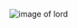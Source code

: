 ![image of lord](https://www.google.com/search?q=lord+images&sxsrf=ALeKk02iOKyh4ja4kxEFk2Mpd11AzOyAyg:1617894968663&source=lnms&tbm=isch&sa=X&ved=2ahUKEwjt9Y-3-O7vAhXhzjgGHXXRBdQQ_AUoAXoECAEQAw&biw=1366&bih=625#imgrc=BHQ6XJ62YBDBjM)
